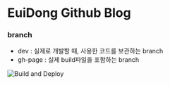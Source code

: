 # EuiDong Github Blog

### branch

- dev : 실제로 개발할 때, 사용한 코드를 보관하는 branch
- gh-page : 실제 build파일을 포함하는 branch

![Build and Deploy](https://github.com/euidong/euidong.github.io/workflows/Build%20and%20Deploy/badge.svg?event=push)

